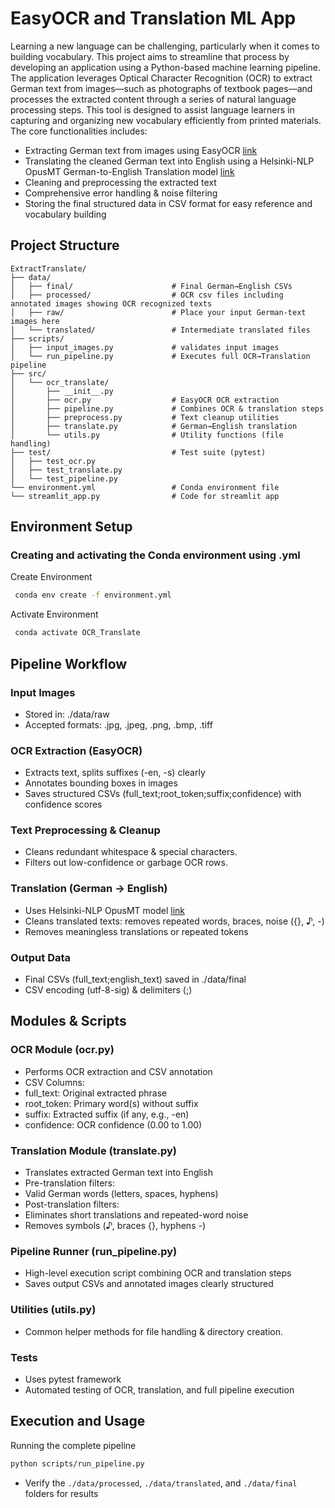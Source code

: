 # EasyOCR and Translation ML App
Learning a new language can be challenging, particularly when it comes to building vocabulary. This project aims to streamline that process by developing an application using a Python-based machine learning pipeline. The application leverages Optical Character Recognition (OCR) to extract German text from images—such as photographs of textbook pages—and processes the extracted content through a series of natural language processing steps. This tool is designed to assist language learners in capturing and organizing new vocabulary efficiently from printed materials. The core functionalities includes: 
- Extracting German text from images using EasyOCR [link](https://www.jaided.ai/easyocr/install/)
- Translating the cleaned German text into English using a Helsinki-NLP OpusMT German-to-English Translation model [link](https://huggingface.co/Helsinki-NLP/opus-mt-de-en)
- Cleaning and preprocessing the extracted text 
- Comprehensive error handling & noise filtering
- Storing the final structured data in CSV format for easy reference and vocabulary building

## Project Structure
```
ExtractTranslate/
├── data/
│   ├── final/                      # Final German→English CSVs
│   ├── processed/                  # OCR csv files including annotated images showing OCR recognized texts
│   ├── raw/                        # Place your input German-text images here
│   └── translated/                 # Intermediate translated files
├── scripts/
│   ├── input_images.py             # validates input images
│   └── run_pipeline.py             # Executes full OCR→Translation pipeline
├── src/
│   └── ocr_translate/
│       ├── __init__.py
│       ├── ocr.py                  # EasyOCR OCR extraction
│       ├── pipeline.py             # Combines OCR & translation steps
│       ├── preprocess.py           # Text cleanup utilities
│       ├── translate.py            # German→English translation
│       └── utils.py                # Utility functions (file handling)
├── test/                           # Test suite (pytest)
│   ├── test_ocr.py
│   ├── test_translate.py
│   └── test_pipeline.py
└── environment.yml                 # Conda environment file
└── streamlit_app.py                # Code for streamlit app
```

## Environment Setup
### Creating and activating the Conda environment using .yml
Create Environment
```sh
 conda env create -f environment.yml
```

Activate Environment
```sh
 conda activate OCR_Translate
```

## Pipeline Workflow
### Input Images
- Stored in: ./data/raw
- Accepted formats: .jpg, .jpeg, .png, .bmp, .tiff

### OCR Extraction (EasyOCR)
- Extracts text, splits suffixes (-en, -s) clearly
- Annotates bounding boxes in images
- Saves structured CSVs (full_text;root_token;suffix;confidence) with confidence scores

### Text Preprocessing & Cleanup
- Cleans redundant whitespace & special characters.
- Filters out low-confidence or garbage OCR rows.

### Translation (German → English)
- Uses Helsinki-NLP OpusMT model [link](https://huggingface.co/Helsinki-NLP/opus-mt-de-en)
- Cleans translated texts: removes repeated words, braces, noise ({}, ♪, -)
- Removes meaningless translations or repeated tokens

### Output Data
- Final CSVs (full_text;english_text) saved in ./data/final
- CSV encoding (utf-8-sig) & delimiters (;)

## Modules & Scripts
### OCR Module (ocr.py)
- Performs OCR extraction and CSV annotation
- CSV Columns:
- full_text: Original extracted phrase
- root_token: Primary word(s) without suffix
- suffix: Extracted suffix (if any, e.g., -en)
- confidence: OCR confidence (0.00 to 1.00)

### Translation Module (translate.py)
- Translates extracted German text into English
- Pre-translation filters:
- Valid German words (letters, spaces, hyphens)
- Post-translation filters:
- Eliminates short translations and repeated-word noise
- Removes symbols (♪, braces {}, hyphens -)

### Pipeline Runner (run_pipeline.py)
- High-level execution script combining OCR and translation steps
- Saves output CSVs and annotated images clearly structured

### Utilities (utils.py)
- Common helper methods for file handling & directory creation.

### Tests
- Uses pytest framework
- Automated testing of OCR, translation, and full pipeline execution

## Execution and Usage
Running the complete pipeline
```sh
python scripts/run_pipeline.py
```
- Verify the ```./data/processed```, ```./data/translated```, and ```./data/final``` folders for results